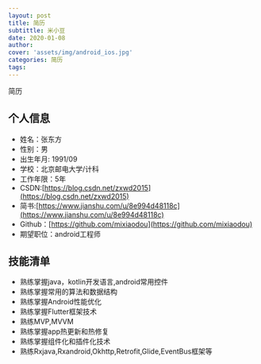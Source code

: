```yaml
---
layout: post
title: 简历
subtittle: 米小豆
date: 2020-01-08
author: 
cover: 'assets/img/android_ios.jpg'
categories: 简历
tags:  
---
```

简历
## 个人信息
* 姓名：张东方
* 性别：男
* 出生年月: 1991/09
* 学校：北京邮电大学/计科
* 工作年限：5年
* CSDN:[https://blog.csdn.net/zxwd2015](https://blog.csdn.net/zxwd2015)
* 简书:[https://www.jianshu.com/u/8e994d48118c](https://www.jianshu.com/u/8e994d48118c)
* Github：[https://github.com/mixiaodou](https://github.com/mixiaodou)
* 期望职位：android工程师
## 技能清单
* 熟练掌握java，kotlin开发语言,android常用控件
* 熟练掌握常用的算法和数据结构
* 熟练掌握Android性能优化
* 熟练掌握Flutter框架技术
* 熟练MVP,MVVM
* 熟练掌握app热更新和热修复
* 熟练掌握组件化和插件化技术
* 熟练Rxjava,Rxandroid,Okhttp,Retrofit,Glide,EventBus框架等



